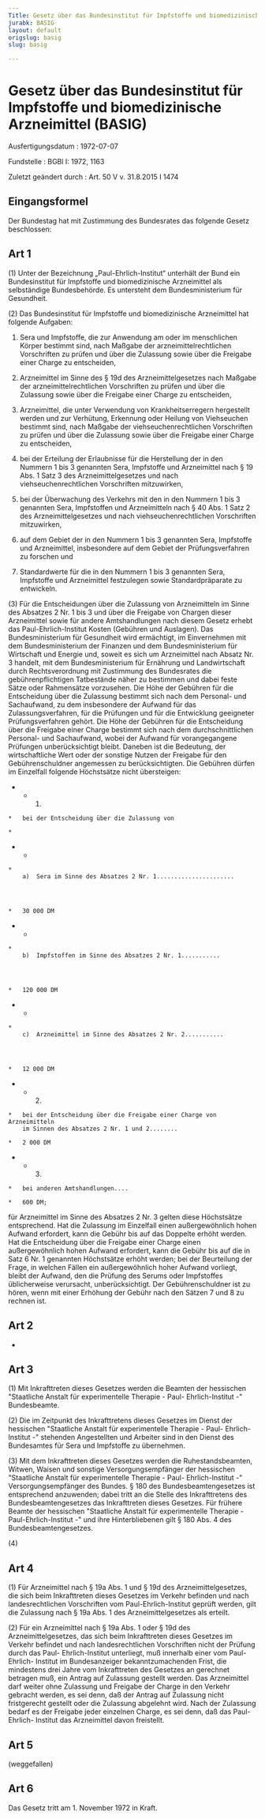 ```yaml
---
Title: Gesetz über das Bundesinstitut für Impfstoffe und biomedizinische Arzneimittel
jurabk: BASIG
layout: default
origslug: basig
slug: basig

---
```


# Gesetz über das Bundesinstitut für Impfstoffe und biomedizinische Arzneimittel (BASIG)

Ausfertigungsdatum
:   1972-07-07

Fundstelle
:   BGBl I: 1972, 1163

Zuletzt geändert durch
:   Art. 50 V v. 31.8.2015 I 1474


## Eingangsformel

Der Bundestag hat mit Zustimmung des Bundesrates das folgende Gesetz
beschlossen:


## Art 1

(1) Unter der Bezeichnung „Paul-Ehrlich-Institut“ unterhält der Bund
ein Bundesinstitut für Impfstoffe und biomedizinische Arzneimittel als
selbständige Bundesbehörde. Es untersteht dem Bundesministerium für
Gesundheit.

(2) Das Bundesinstitut für Impfstoffe und biomedizinische Arzneimittel
hat folgende Aufgaben:

1.  Sera und Impfstoffe, die zur Anwendung am oder im menschlichen Körper
    bestimmt sind, nach Maßgabe der arzneimittelrechtlichen Vorschriften
    zu prüfen und über die Zulassung sowie über die Freigabe einer Charge
    zu entscheiden,


2.  Arzneimittel im Sinne des §
    19d                    des Arzneimittelgesetzes nach Maßgabe der
    arzneimittelrechtlichen Vorschriften zu prüfen und über die Zulassung
    sowie über die Freigabe einer Charge zu entscheiden,


3.  Arzneimittel, die unter Verwendung von Krankheitserregern hergestellt
    werden und zur Verhütung, Erkennung oder Heilung von Viehseuchen
    bestimmt sind, nach Maßgabe der viehseuchenrechtlichen Vorschriften zu
    prüfen und über die Zulassung sowie über die Freigabe einer Charge zu
    entscheiden,


4.  bei der Erteilung der Erlaubnisse für die Herstellung der in den
    Nummern 1 bis 3 genannten Sera, Impfstoffe und Arzneimittel nach §
    19 Abs. 1 Satz 3                    des Arzneimittelgesetzes und nach
    viehseuchenrechtlichen Vorschriften mitzuwirken,


5.  bei der Überwachung des Verkehrs mit den in den Nummern 1 bis 3
    genannten Sera, Impfstoffen und Arzneimitteln nach §
    40 Abs. 1 Satz 2                    des Arzneimittelgesetzes und nach
    viehseuchenrechtlichen Vorschriften mitzuwirken,


6.  auf dem Gebiet der in den Nummern 1 bis 3 genannten Sera, Impfstoffe
    und Arzneimittel, insbesondere auf dem Gebiet der Prüfungsverfahren zu
    forschen und


7.  Standardwerte für die in den Nummern 1 bis 3 genannten Sera,
    Impfstoffe und Arzneimittel festzulegen sowie Standardpräparate zu
    entwickeln.




(3) Für die Entscheidungen über die Zulassung von Arzneimitteln im
Sinne des Absatzes 2 Nr. 1 bis 3 und über die Freigabe von Chargen
dieser Arzneimittel sowie für andere Amtshandlungen nach diesem Gesetz
erhebt das Paul-Ehrlich-Institut Kosten (Gebühren und Auslagen). Das
Bundesministerium für Gesundheit wird ermächtigt, im Einvernehmen mit
dem Bundesministerium der Finanzen und dem Bundesministerium für
Wirtschaft und Energie und, soweit es sich um Arzneimittel nach Absatz
Nr. 3 handelt, mit dem Bundesministerium für Ernährung und
Landwirtschaft durch Rechtsverordnung mit Zustimmung des Bundesrates
die gebührenpflichtigen Tatbestände näher zu bestimmen und dabei feste
Sätze oder Rahmensätze vorzusehen. Die Höhe der Gebühren für die
Entscheidung über die Zulassung bestimmt sich nach dem Personal- und
Sachaufwand, zu dem insbesondere der Aufwand für das
Zulassungsverfahren, für die Prüfungen und für die Entwicklung
geeigneter Prüfungsverfahren gehört. Die Höhe der Gebühren für die
Entscheidung über die Freigabe einer Charge bestimmt sich nach dem
durchschnittlichen Personal- und Sachaufwand, wobei der Aufwand für
vorangegangene Prüfungen unberücksichtigt bleibt. Daneben ist die
Bedeutung, der wirtschaftliche Wert oder der sonstige Nutzen der
Freigabe für den Gebührenschuldner angemessen zu berücksichtigten. Die
Gebühren dürfen im Einzelfall folgende Höchstsätze nicht übersteigen:

*    *   1.

    *   bei der Entscheidung über die Zulassung von

    *

*    *
    *
        a)  Sera im Sinne des Absatzes 2 Nr. 1......................




    *   30 000 DM


*    *
    *
        b)  Impfstoffen im Sinne des Absatzes 2 Nr. 1...........




    *   120 000 DM


*    *
    *
        c)  Arzneimittel im Sinne des Absatzes 2 Nr. 2...........




    *   12 000 DM


*    *   2.

    *   bei der Entscheidung über die Freigabe einer Charge von Arzneimitteln
        im Sinnen des Absatzes 2 Nr. 1 und 2........

    *   2 000 DM


*    *   3.

    *   bei anderen Amtshandlungen....

    *   600 DM;



für Arzneimittel im Sinne des Absatzes 2 Nr. 3 gelten diese
Höchstsätze entsprechend. Hat die Zulassung im Einzelfall einen
außergewöhnlich hohen Aufwand erfordert, kann die Gebühr bis auf das
Doppelte erhöht werden. Hat die Entscheidung über die Freigabe einer
Charge einen außergewöhnlich hohen Aufwand erfordert, kann die Gebühr
bis auf die in Satz 6 Nr. 1 genannten Höchstsätze erhöht werden; bei
der Beurteilung der Frage, in welchen Fällen ein außergewöhnlich hoher
Aufwand vorliegt, bleibt der Aufwand, den die Prüfung des Serums oder
Impfstoffes üblicherweise verursacht, unberücksichtigt. Der
Gebührenschuldner ist zu hören, wenn mit einer Erhöhung der Gebühr
nach den Sätzen 7 und 8 zu rechnen ist.


## Art 2

-


## Art 3

(1) Mit Inkrafttreten dieses Gesetzes werden die Beamten der
hessischen "Staatliche Anstalt für experimentelle Therapie - Paul-
Ehrlich-Institut -" Bundesbeamte.

(2) Die im Zeitpunkt des Inkrafttretens dieses Gesetzes im Dienst der
hessischen "Staatliche Anstalt für experimentelle Therapie - Paul-
Ehrlich-Institut -" stehenden Angestellten und Arbeiter sind in den
Dienst des Bundesamtes für Sera und Impfstoffe zu übernehmen.

(3) Mit dem Inkrafttreten dieses Gesetzes werden die
Ruhestandsbeamten, Witwen, Waisen und sonstige Versorgungsempfänger
der hessischen "Staatliche Anstalt für experimentelle Therapie - Paul-
Ehrlich-Institut -" Versorgungsempfänger des Bundes. § 180 des
Bundesbeamtengesetzes ist entsprechend anzuwenden; dabei tritt an die
Stelle des Inkrafttretens des Bundesbeamtengesetzes das Inkrafttreten
dieses Gesetzes. Für frühere Beamte der hessischen "Staatliche Anstalt
für experimentelle Therapie - Paul-Ehrlich-Institut -" und ihre
Hinterbliebenen gilt § 180 Abs. 4 des Bundesbeamtengesetzes.

(4)


## Art 4

(1) Für Arzneimittel nach §
19a Abs. 1 und § 19d              des Arzneimittelgesetzes, die sich
beim Inkrafttreten dieses Gesetzes im Verkehr befinden und nach
landesrechtlichen Vorschriften vom Paul-Ehrlich-Institut geprüft
werden, gilt die Zulassung nach §
19a Abs. 1              des Arzneimittelgesetzes als erteilt.

(2) Für ein Arzneimittel nach §
19a Abs. 1 oder § 19d              des Arzneimittelgesetzes, das sich
beim Inkrafttreten dieses Gesetzes im Verkehr befindet und nach
landesrechtlichen Vorschriften nicht der Prüfung durch das Paul-
Ehrlich-Institut unterliegt, muß innerhalb einer vom Paul-Ehrlich-
Institut im Bundesanzeiger bekanntzumachenden Frist, die mindestens
drei Jahre vom Inkrafttreten des Gesetzes an gerechnet betragen muß,
ein Antrag auf Zulassung gestellt werden. Das Arzneimittel darf weiter
ohne Zulassung und Freigabe der Charge in den Verkehr gebracht werden,
es sei denn, daß der Antrag auf Zulassung nicht fristgerecht gestellt
oder die Zulassung abgelehnt wird. Nach der Zulassung bedarf es der
Freigabe jeder einzelnen Charge, es sei denn, daß das Paul-Ehrlich-
Institut das Arzneimittel davon freistellt.


## Art 5

(weggefallen)


## Art 6

Das Gesetz tritt am 1. November 1972 in Kraft.

